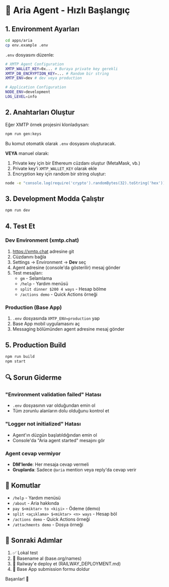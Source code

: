 # 🚀 Aria Agent - Hızlı Başlangıç

## 1. Environment Ayarları

```bash
cd apps/aria
cp env.example .env
```

`.env` dosyasını düzenle:

```bash
# XMTP Agent Configuration
XMTP_WALLET_KEY=0x... # Buraya private key gerekli
XMTP_DB_ENCRYPTION_KEY=... # Random bir string
XMTP_ENV=dev # dev veya production

# Application Configuration
NODE_ENV=development
LOG_LEVEL=info
```

## 2. Anahtarları Oluştur

Eğer XMTP örnek projesini klonladıysan:

```bash
npm run gen:keys
```

Bu komut otomatik olarak `.env` dosyasını oluşturacak.

**VEYA** manuel olarak:

1. Private key için bir Ethereum cüzdanı oluştur (MetaMask, vb.)
2. Private key'i `XMTP_WALLET_KEY` olarak ekle
3. Encryption key için random bir string oluştur:
```bash
node -e "console.log(require('crypto').randomBytes(32).toString('hex'))"
```

## 3. Development Modda Çalıştır

```bash
npm run dev
```

## 4. Test Et

### Dev Environment (xmtp.chat)

1. https://xmtp.chat adresine git
2. Cüzdanını bağla
3. Settings → Environment → **Dev** seç
4. Agent adresine (console'da gösterilir) mesaj gönder
5. Test mesajları:
   - `gm` - Selamlama
   - `/help` - Yardım menüsü
   - `split dinner $200 4 ways` - Hesap bölme
   - `/actions demo` - Quick Actions örneği

### Production (Base App)

1. `.env` dosyasında `XMTP_ENV=production` yap
2. Base App mobil uygulamasını aç
3. Messaging bölümünden agent adresine mesaj gönder

## 5. Production Build

```bash
npm run build
npm start
```

## 🔍 Sorun Giderme

### "Environment validation failed" Hatası
- `.env` dosyasının var olduğundan emin ol
- Tüm zorunlu alanların dolu olduğunu kontrol et

### "Logger not initialized" Hatası
- Agent'ın düzgün başlatıldığından emin ol
- Console'da "Aria agent started" mesajını gör

### Agent cevap vermiyor
- **DM'lerde**: Her mesaja cevap vermeli
- **Gruplarda**: Sadece `@aria` mention veya reply'da cevap verir

## 📱 Komutlar

- `/help` - Yardım menüsü
- `/about` - Aria hakkında
- `pay $<miktar> to <kişi>` - Ödeme (demo)
- `split <açıklama> $<miktar> <n> ways` - Hesap böl
- `/actions demo` - Quick Actions örneği
- `/attachments demo` - Dosya örneği

## 🎯 Sonraki Adımlar

1. ✅ Lokal test
2. 🔄 Basename al (base.org/names)
3. 🚀 Railway'e deploy et (RAILWAY_DEPLOYMENT.md)
4. 📝 Base App submission formu doldur

Başarılar! 🎉

